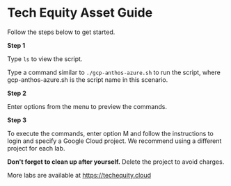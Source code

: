 # Tech Equity Asset Guide

Follow the steps below to get started.

**Step 1**

Type `ls` to view the script. 

Type a command similar to `./gcp-anthos-azure.sh` to run the script, where gcp-anthos-azure.sh is the script name in this scenario.

**Step 2**

Enter options from the menu to preview the commands.

**Step 3**

To execute the commands, enter option M and follow the instructions to login and specify a Google Cloud project. We recommend using a different project for each lab. 

**Don't forget to clean up after yourself.** Delete the project to avoid charges. 

More labs are available at https://techequity.cloud
